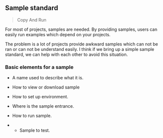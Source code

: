 ## Sample standard

> Copy And Run

For most of projects, samples are needed. By providing samples, users can easily run examples which depend on your projects.

The problem is a lot of projects provide awkward samples which can not be ran or can not be understand easily. I think if we bring up a simple sample standard, we can help with each other to avoid this situation.

### Basic elements for a sample

- A name used to describe what it is.

- How to view or download sample

- How to set up environment.

- Where is the sample entrance.

- How to run sample.

- * Sample to test.

